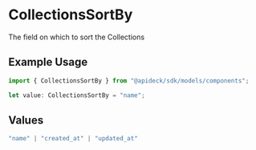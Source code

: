 # CollectionsSortBy

The field on which to sort the Collections

## Example Usage

```typescript
import { CollectionsSortBy } from "@apideck/sdk/models/components";

let value: CollectionsSortBy = "name";
```

## Values

```typescript
"name" | "created_at" | "updated_at"
```